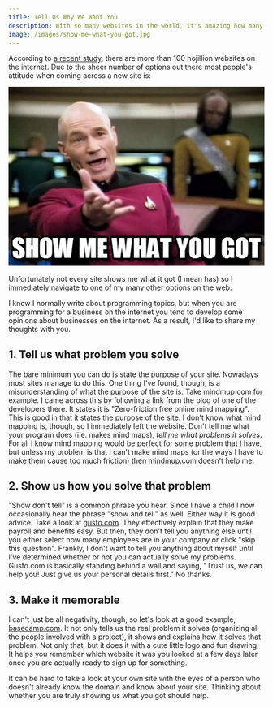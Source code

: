```yaml
---
title: Tell Us Why We Want You
description: With so many websites in the world, it's amazing how many don't sell you on why you should use them. Peter reminds us of why it's important and how to do it.
image: /images/show-me-what-you-got.jpg
---
```


According to [a recent study](http://fakestudies.com), there are more than 100 hojillion websites on the internet. Due to the sheer number of options out there most people's attitude when coming across a new site is:

![Show me what you got](/images/show-me-what-you-got.jpg)

Unfortunately not every site shows me what it got (I mean has) so I immediately navigate to one of my many other options on the web.

I know I normally write about programming topics, but when you are programming for a business on the internet you tend to develop some opinions about businesses on the internet. As a result, I'd like to share my thoughts with you.

<h2 class="lead">1. Tell us what problem you solve</h2>

The bare minimum you can do is state the purpose of your site. Nowadays most sites manage to do this. One thing I've found, though, is a misunderstanding of what the purpose of the site is. Take [mindmup.com](https://www.mindmup.com/#m:new) for example. I came across this by following a link from the blog of one of the developers there. It states it is "Zero-friction free online mind mapping". This is good in that it states the purpose of the site. I don't know what mind mapping is, though, so I immediately left the website. Don't tell me what your program does (i.e. makes mind maps), *tell me what problems it solves*. For all I know mind mapping would be perfect for some problem that I have, but unless my problem is that I can't make mind maps (or the ways I have to make them cause too much friction) then mindmup.com doesn't help me.

<h2 class="lead">2. Show us how you solve that problem</h2>

"Show don't tell" is a common phrase you hear. Since I have a child I now occasionally hear the phrase "show and tell" as well. Either way it is good advice. Take a look at [gusto.com](https://gusto.com/invite/welcome). They effectively explain that they make payroll and benefits easy. But then, they don't tell you anything else until you either select how many employees are in your company or click "skip this question". Frankly, I don't want to tell you anything about myself until I've determined whether or not you can actually solve my problems. Gusto.com is basically standing behind a wall and saying, "Trust us, we can help you! Just give us your personal details first." No thanks.

<h2 class="lead">3. Make it memorable</h2>

I can't just be all negativity, though, so let's look at a good example, [basecamp.com](https://basecamp.com/). It not only tells us the real problem it solves (organizing all the people involved with a project), it shows and explains how it solves that problem. Not only that, but it does it with a cute little logo and fun drawing. It helps you remember which website it was you looked at a few days later once you are actually ready to sign up for something.

It can be hard to take a look at your own site with the eyes of a person who doesn't already know the domain and know about your site. Thinking about whether you are truly showing us what you got should help.
